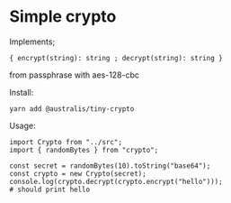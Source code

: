 # Simple crypto

Implements;

    { encrypt(string): string ; decrypt(string): string }

from passphrase with aes-128-cbc

Install:

    yarn add @australis/tiny-crypto

Usage:

    import Crypto from "../src";
    import { randomBytes } from "crypto";

    const secret = randomBytes(10).toString("base64");    
    const crypto = new Crypto(secret);
    console.log(crypto.decrypt(crypto.encrypt("hello")));
    # should print hello

